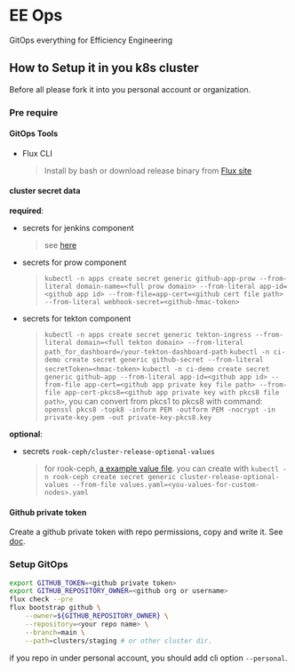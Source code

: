 # EE Ops

GitOps everything for Efficiency Engineering

## How to Setup it in you k8s cluster

Before all please fork it into you personal account or organization.

### Pre require

#### GitOps Tools

- Flux CLI
  > Install by bash or download release binary from [Flux site](https://fluxcd.io/docs/get-started/#install-the-flux-cli)
#### cluster secret data

**required**:

- secrets for jenkins component
  > see [here](apps/staging/jenkins/README.md)
- secrets for prow component
  > `kubectl -n apps create secret generic github-app-prow --from-literal domain-name=<full prow domain> --from-literal app-id=<github app id> --from-file=app-cert=<github cert file path> --from-literal webhook-secret=<github-hmac-token>`
- secrets for tekton component
  > `kubectl -n apps create secret generic tekton-ingress --from-literal domain=<full tekton domain> --from-literal path_for_dashboard=/your-tekton-dashboard-path`
  > `kubectl -n ci-demo create secret generic github-secret --from-literal secretToken=<hmac-token>`
  > `kubectl -n ci-demo create secret generic github-app --from-literal app-id=<github app id> --from-file app-cert=<github app private key file path> --from-file app-cert-pkcs8=<github app private key with pkcs8 file path>`, you can convert from pkcs1 to pkcs8 with command: `openssl pkcs8 -topk8 -inform PEM -outform PEM -nocrypt -in private-key.pem -out private-key-pkcs8.key`


**optional**:
- secrets `rook-ceph/cluster-release-optional-values`
  > for rook-ceph, [a example value file](./infrastructure/rook-ceph/config/values-nodes.tpl.yaml).
  > you can create with `kubectl -n rook-ceph create secret generic cluster-release-optional-values --from-file values.yaml=<you-values-for-custom-nodes>.yaml`

#### Github private token

Create a github private token with repo permissions, copy and write it.
See [doc](https://fluxcd.io/docs/get-started/#before-you-begin).


### Setup GitOps

```bash
export GITHUB_TOKEN=<github private token>
export GITHUB_REPOSITORY_OWNER=<github org or username>
flux check --pre
flux bootstrap github \
    --owner=${GITHUB_REPOSITORY_OWNER} \
    --repository=<your repo name> \
    --branch=main \
    --path=clusters/staging # or other cluster dir.
```

if you repo in under personal account, you should add cli option `--personal`.
